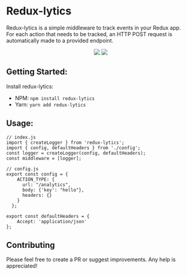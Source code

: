 # Redux-lytics

Redux-lytics is a simple middleware to track events in your Redux app.  
For each action that needs to be tracked, an HTTP POST request is automatically made to a provided endpoint.

<p align="center">
    <a href="https://www.npmjs.com/package/redux-lytics"><img src="https://badge.fury.io/js/redux-lytics.svg"></a>
    <a href="https://www.npmjs.com/package/redux-lytics"><img src="https://img.shields.io/npm/dm/redux-lytics.svg?style=flat-square"></a>

</p>

## Getting Started:
Install redux-lytics:
- NPM: `npm install redux-lytics`
- Yarn: `yarn add redux-lytics`

## Usage:
```
// index.js
import { createLogger } from 'redux-lytics';
import { config, defaultHeaders } from './config';
const logger = createLogger(config, defaultHeaders);
const middleware = [logger];

// config.js
export const config = {
    ACTION_TYPE: {
      url: "/analytics",
      body: {'key': "hello"},
      headers: {}
    }
  };

export const defaultHeaders = {
    Accept: 'application/json'
};
```

## Contributing
Please feel free to create a PR or suggest improvements. Any help is appreciated!
